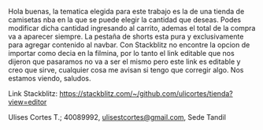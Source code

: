 Hola buenas, la tematica elegida para este trabajo es la de una tienda de camisetas nba en la que se puede
elegir la cantidad que deseas. Podes modificar dicha cantidad ingresando al carrito, ademas el total de la compra
va a aparecer siempre. La pestaña de shorts esta pura y exclusivamente para agregar contenido al navbar.
Con Stackblitz no encontre la opcion de importar como decia en la filmina, por lo tanto el link editable que
nos dijeron que pasaramos no va a ser el mismo pero este link es editable y creo que sirve, cualquier cosa me avisan si tengo que corregir algo. Nos estamos viendo, saludos.

Link Stackblitz: https://stackblitz.com/~/github.com/ulicortes/tienda?view=editor

Ulises Cortes T.; 40089992, ulisestcortes@gmail.com, Sede Tandil